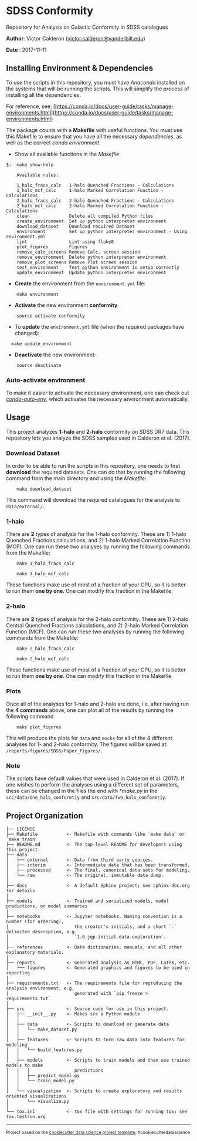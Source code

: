 SDSS Conformity
==============================

Repository for Analysis on Galactic Conformity in SDSS catalogues

**Author**: Victor Calderon ([victor.calderon@vanderbilt.edu](mailto:victor.calderon@vanderbilt.edu))

**Date**  : 2017-11-11

## Installing Environment & Dependencies

To use the scripts in this repository, you must have _Anaconda_ installed on the systems that will be running the scripts. This will simplify the process of installing all the dependencies.

For reference, see: [https://conda.io/docs/user-guide/tasks/manage-environments.html](https://conda.io/docs/user-guide/tasks/manage-environments.html)

The package counts with a __Makefile__ with useful functions. You must use this Makefile to ensure that you have all the necessary _dependencies_, as well as the correct _conda environment_. 

* Show all available functions in the _Makefile_

```
$: 	make show-help
	
	Available rules:
	
	1_halo_fracs_calc   1-halo Quenched Fractions - Calculations
	1_halo_mcf_calc     1-halo Marked Correlation Function - Calculations
	2_halo_fracs_calc   2-halo Quenched Fractions - Calculations
	2_halo_mcf_calc     2-halo Marked Correlation Function - Calculations
	clean               Delete all compiled Python files
	create_environment  Set up python interpreter environment
	download_dataset    Download required Dataset
	environment         Set up python interpreter environment - Using environment.yml
	lint                Lint using flake8
	plot_figures        Figures
	remove_calc_screens Remove Calc. screen session
	remove_environment  Delete python interpreter environment
	remove_plot_screens Remove Plot screen session
	test_environment    Test python environment is setup correctly
	update_environment  Update python interpreter environment
```

* __Create__ the environment from the `environment.yml` file:

```
	make environment
```

* __Activate__ the new environment __conformity__.

```
	source activate conformity
```

* To __update__ the `environment.yml` file (when the required packages have changed):

```
  make update_environment
```

* __Deactivate__ the new environment:

```
	source deactivate
```

### Auto-activate environment
To make it easier to activate the necessary environment, one can check out [*conda-auto-env*](https://github.com/chdoig/conda-auto-env), which activates the necessary environment automatically.

Usage
------
This project analyzes **1-halo** and **2-halo** conformity on SDSS DR7 data. This repository lets you analyze the SDSS samples used in Calderon et al. (2017).

### Download Dataset
In order to be able to run the scripts in this repository, one needs to first **download** the required datasets. One can do that by running the following command from the main directory and using the _Makefile_:

```
	make download_dataset
```
This command will download the required catalogues for the analysis to `data/external/`.

### 1-halo
There are **2** types of analysis for the 1-halo conformity. These are 1) 1-halo Quenched Fractions calculations, and 2) 1-halo Marked Correlation Function (MCF). One can run these two analyses by running the following commands from the Makefile:

```
	make 1_halo_fracs_calc
```

```
	make 1_halo_mcf_calc
```

These functions make use of most of a fraction of your CPU, so it is better to run them **one by one**. One can modify this fraction in the Makefile.

### 2-halo
There are **2** types of analysis for the 2-halo conformity. These are 1) 2-halo Central Quenched Fractions calculations, and 2) 2-halo Marked Correlation Function (MCF). One can run these two analyses by running the following commands from the Makefile:

```
	make 2_halo_fracs_calc
```

```
	make 2_halo_mcf_calc
```

These functions make use of most of a fraction of your CPU, so it is better to run them **one by one**. One can modify this fraction in the Makefile.


### Plots 
Once all of the analyses for 1-halo and 2-halo are done, i.e. after having run the **4 commands** above, one can plot all of the results 
by running the following command

```
	make plot_figures
```

This will produce the plots for `data` and `mocks` for all of the 4 different analyses for 1- and 2-halo conformity.
The figures will be saved at: `/reports/figures/SDSS/Paper_Figures/`.

### Note
The scripts have default values that were used in Calderon et al. (2017). If one wishes to perform the analyses using a different set of parameters, these can be changed in the files the end with *\*make.py* in the `src/data/One_halo_conformtiy` and `src/data/Two_halo_conformtiy`.


Project Organization
------------

    ├── LICENSE
    ├── Makefile           <- Makefile with commands like `make data` or `make train`
    ├── README.md          <- The top-level README for developers using this project.
    ├── data
    │   ├── external       <- Data from third party sources.
    │   ├── interim        <- Intermediate data that has been transformed.
    │   ├── processed      <- The final, canonical data sets for modeling.
    │   └── raw            <- The original, immutable data dump.
    │
    ├── docs               <- A default Sphinx project; see sphinx-doc.org for details
    │
    ├── models             <- Trained and serialized models, model predictions, or model summaries
    │
    ├── notebooks          <- Jupyter notebooks. Naming convention is a number (for ordering),
    │                         the creator's initials, and a short `-` delimited description, e.g.
    │                         `1.0-jqp-initial-data-exploration`.
    │
    ├── references         <- Data dictionaries, manuals, and all other explanatory materials.
    │
    ├── reports            <- Generated analysis as HTML, PDF, LaTeX, etc.
    │   └── figures        <- Generated graphics and figures to be used in reporting
    │
    ├── requirements.txt   <- The requirements file for reproducing the analysis environment, e.g.
    │                         generated with `pip freeze > requirements.txt`
    │
    ├── src                <- Source code for use in this project.
    │   ├── __init__.py    <- Makes src a Python module
    │   │
    │   ├── data           <- Scripts to download or generate data
    │   │   └── make_dataset.py
    │   │
    │   ├── features       <- Scripts to turn raw data into features for modeling
    │   │   └── build_features.py
    │   │
    │   ├── models         <- Scripts to train models and then use trained models to make
    │   │   │                 predictions
    │   │   ├── predict_model.py
    │   │   └── train_model.py
    │   │
    │   └── visualization  <- Scripts to create exploratory and results oriented visualizations
    │       └── visualize.py
    │
    └── tox.ini            <- tox file with settings for running tox; see tox.testrun.org


--------

<p><small>Project based on the <a target="_blank" href="https://drivendata.github.io/cookiecutter-data-science/">cookiecutter data science project template</a>. #cookiecutterdatascience</small></p>
